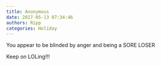 ```yaml
---
title: Anonymous
date: 2017-05-13 07:34:46
authors: Ripp
categories: Holiday
---
```


 You appear to be blinded by anger and being a SORE LOSER

Keep on LOLing!!!